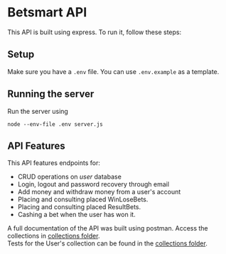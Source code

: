 # Betsmart API
This API is built using express. To run it, follow these steps:
## Setup
Make sure you have a `.env` file. You can use `.env.example` as a template.

## Running the server
Run the server using 
```shell 
node --env-file .env server.js
```

## API Features
This API features endpoints for:
 - CRUD operations on *user* database
 - Login, logout and password recovery through email
 - Add money and withdraw money from a user's account
 - Placing and consulting placed WinLoseBets.
 - Placing and consulting placed ResultBets.
 - Cashing a bet when the user has won it.

A full documentation of the API was built using postman. Access the collections in [collections folder](collections).<br>
Tests for the User's collection can be found in the [collections folder](collections).